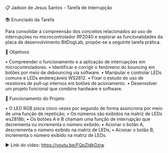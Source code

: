 📋 Jadson de Jesus Santos - Tarefa de Interrupção

📚 Enunciado da Tarefa

Para consolidar a compreensão dos conceitos relacionados ao uso de interrupções no
microcontrolador RP2040 e explorar as funcionalidades da placa de desenvolvimento BitDogLab, propõe-se
a seguinte tarefa prática.

🎯 Objetivos

• Compreender o funcionamento e a aplicação de interrupções em microcontroladores.
• Identificar e corrigir o fenômeno do bouncing em botões por meio de debouncing via software.
• Manipular e controlar LEDs comuns e LEDs endereçáveis WS2812.
• Fixar o estudo do uso de resistores de pull-up internos em botões de acionamento.
• Desenvolver um projeto funcional que combine hardware e software.

📑 Funcionamento do Projeto

• O LED RGB pisca cinco vezes por segundo de forma assíncrona por meio de uma função de repetição;
• Os números são exibidos na matriz de LEDs ws2818b;
• Os botões A e B chamam uma função de interrupção que decrementa ou incrementa o número exibido;
• Acionar o botão A, descrementa o número exibido na matriz de LEDs;
• Acionar o botão B, incrementa o número exibido na matriz de LEDs.

▶️ Link do vídeo: https://youtu.be/FQpZldkGzjw

